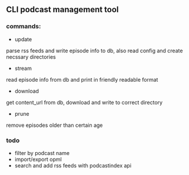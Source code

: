 ## CLI podcast management tool

### commands:

- update

parse rss feeds and write episode info to db, also read config and create necssary directories

- stream

read episode info from db and print in friendly readable format

- download

get content_url from db, download and write to correct directory

- prune

remove episodes older than certain age

### todo

- filter by podcast name
- import/export opml
- search and add rss feeds with podcastindex api
